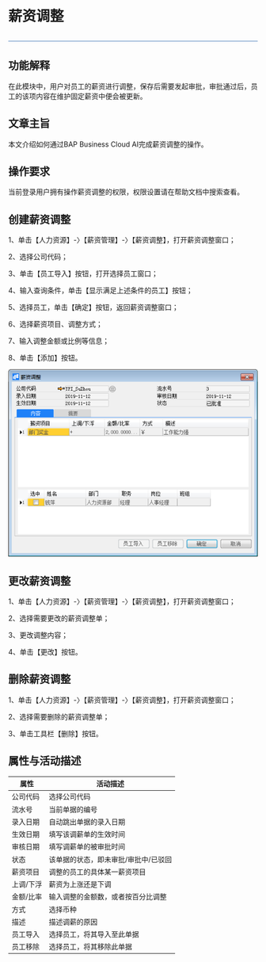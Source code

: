 # 薪资调整 

![img](图片/标题.png) 

## 功能解释 

在此模块中，用户对员工的薪资进行调整，保存后需要发起审批，审批通过后，员工的该项内容在维护固定薪资中便会被更新。

## 文章主旨 

本文介绍如何通过BAP Business Cloud AI完成薪资调整的操作。

## 操作要求 

当前登录用户拥有操作薪资调整的权限，权限设置请在帮助文档中搜索查看。

## 创建薪资调整 

1、单击【人力资源】-〉【薪资管理】-〉【薪资调整】，打开薪资调整窗口；

2、选择公司代码；

3、单击【员工导入】按钮，打开选择员工窗口；

4、输入查询条件，单击【显示满足上述条件的员工】按钮；

5、选择员工，单击【确定】按钮，返回薪资调整窗口；

6、选择薪资项目、调整方式；

7、输入调整金额或比例等信息；

8、单击【添加】按钮。

![img](图片/调整1.png) 

## 更改薪资调整 

1、单击【人力资源】-〉【薪资管理】-〉【薪资调整】，打开薪资调整窗口；

2、选择需要更改的薪资调整单；

3、更改调整内容；

4、单击【更改】按钮。

## 删除薪资调整 

1、单击【人力资源】-〉【薪资管理】-〉【薪资调整】，打开薪资调整窗口；

2、选择需要删除的薪资调整单；

3、单击工具栏【删除】按钮。

## 属性与活动描述 

 

| **属性** | **活动描述**                   |
| -------------- | ------------------------------------ |
| 公司代码       | 选择公司代码                         |
| 流水号         | 当前单据的编号                       |
| 录入日期       | 自动跳出单据的录入日期               |
| 生效日期       | 填写该调薪单的生效时间               |
| 审核日期       | 填写调薪单的被审批时间               |
| 状态           | 该单据的状态，即未审批/审批中/已驳回 |
| 薪资项目       | 调整的员工的具体某一薪资项目         |
| 上调/下浮      | 薪资为上涨还是下调                   |
| 金额/比率      | 输入调整的金额数，或者按百分比调整   |
| 方式           | 选择币种                             |
| 描述           | 描述调薪的原因                       |
| 员工导入       | 选择员工，将其导入至此单据           |
| 员工移除       | 选择员工，将其移除此单据             |

 
